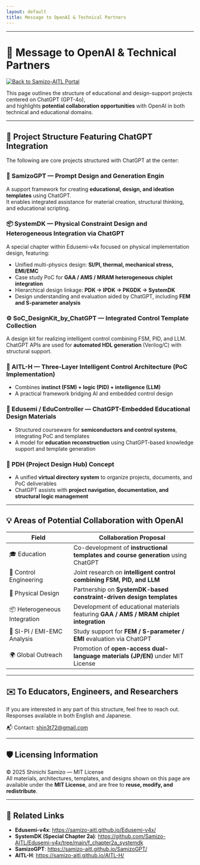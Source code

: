 ```yaml
---
layout: default 
title: Message to OpenAI & Technical Partners
---
```


---

# 🤝 Message to OpenAI & Technical Partners
[![Back to Samizo-AITL Portal](https://img.shields.io/badge/Back%20to%20Samizo--AITL%20Portal-brightgreen)](https://samizo-aitl.github.io/)

This page outlines the structure of educational and design-support projects centered on ChatGPT (GPT-4o),  
and highlights **potential collaboration opportunities** with OpenAI in both technical and educational domains.

---

## 🔧 Project Structure Featuring ChatGPT Integration

The following are core projects structured with ChatGPT at the center:

### 🧠 SamizoGPT — Prompt Design and Generation Engin  
A support framework for creating **educational, design, and ideation templates** using ChatGPT.  
It enables integrated assistance for material creation, structural thinking, and educational scripting.

### 📦 SystemDK — Physical Constraint Design and Heterogeneous Integration via ChatGPT  
A special chapter within Edusemi-v4x focused on physical implementation design, featuring:  
- Unified multi-physics design: **SI/PI, thermal, mechanical stress, EMI/EMC**  
- Case study PoC for **GAA / AMS / MRAM heterogeneous chiplet integration**  
- Hierarchical design linkage: **PDK → IPDK → PKGDK → SystemDK**  
- Design understanding and evaluation aided by ChatGPT, including **FEM and S-parameter analysis**

### ⚙️ SoC_DesignKit_by_ChatGPT — Integrated Control Template Collection 
A design kit for realizing intelligent control combining FSM, PID, and LLM.  
ChatGPT APIs are used for **automated HDL generation** (Verilog/C) with structural support.

### 🤖 AITL-H — Three-Layer Intelligent Control Architecture (PoC Implementation) 
- Combines **instinct (FSM) + logic (PID) + intelligence (LLM)**  
- A practical framework bridging AI and embedded control design

### 📘 Edusemi / EduController — ChatGPT-Embedded Educational Design Materials  
- Structured courseware for **semiconductors and control systems**, integrating PoC and templates  
- A model for **education reconstruction** using ChatGPT-based knowledge support and template generation

### 🧩 PDH (Project Design Hub) Concept  
- A unified **virtual directory system** to organize projects, documents, and PoC deliverables  
- ChatGPT assists with **project navigation, documentation, and structural logic management**

---

## 💡 Areas of Potential Collaboration with OpenAI

| **Field** | **Collaboration Proposal** |
|----------|-----------------------------|
| 🎓 Education | Co-development of **instructional templates and course generation** using ChatGPT |
| 🤖 Control Engineering | Joint research on **intelligent control combining FSM, PID, and LLM** |
| 📘 Physical Design | Partnership on **SystemDK-based constraint-driven design templates** |
| 📦 Heterogeneous Integration | Development of educational materials featuring **GAA / AMS / MRAM chiplet integration** |
| 🔬 SI-PI / EMI-EMC Analysis | Study support for **FEM / S-parameter / EMI** evaluation via ChatGPT |
| 🌍 Global Outreach | Promotion of **open-access dual-language materials (JP/EN)** under MIT License |

---

## ✉️ To Educators, Engineers, and Researchers

If you are interested in any part of this structure, feel free to reach out.  
Responses available in both English and Japanese.

📬 Contact: [shin3t72@gmail.com](mailto:shin3t72@gmail.com)

---

## 🛡️ Licensing Information

© 2025 Shinichi Samizo — MIT License  
All materials, architectures, templates, and designs shown on this page are  
available under the **MIT License**, and are free to **reuse, modify, and redistribute**.

---

## 📎 Related Links

- **Edusemi-v4x**: https://samizo-aitl.github.io/Edusemi-v4x/  
- **SystemDK (Special Chapter 2a)**: https://github.com/Samizo-AITL/Edusemi-v4x/tree/main/f_chapter2a_systemdk  
- **SamizoGPT**: https://samizo-aitl.github.io/SamizoGPT/  
- **AITL-H**: https://samizo-aitl.github.io/AITL-H/
